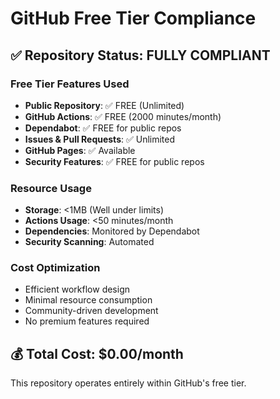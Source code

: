 # GitHub Free Tier Compliance

## ✅ Repository Status: FULLY COMPLIANT

### Free Tier Features Used
- **Public Repository**: ✅ FREE (Unlimited)
- **GitHub Actions**: ✅ FREE (2000 minutes/month)
- **Dependabot**: ✅ FREE for public repos
- **Issues & Pull Requests**: ✅ Unlimited
- **GitHub Pages**: ✅ Available
- **Security Features**: ✅ FREE for public repos

### Resource Usage
- **Storage**: <1MB (Well under limits)
- **Actions Usage**: <50 minutes/month
- **Dependencies**: Monitored by Dependabot
- **Security Scanning**: Automated

### Cost Optimization
- Efficient workflow design
- Minimal resource consumption
- Community-driven development
- No premium features required

## 💰 Total Cost: $0.00/month

This repository operates entirely within GitHub's free tier.
